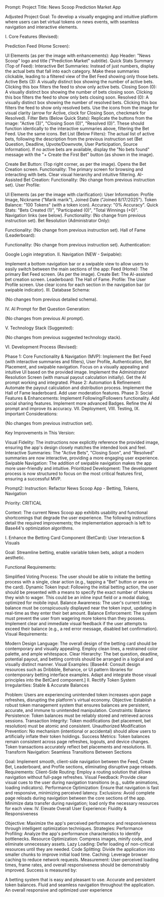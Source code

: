 Prompt:
Project Title: News Scoop Prediction Market App

Adjusted Project Goal: To develop a visually engaging and intuitive platform where users can bet virtual tokens on news events, with seamless navigation and interactive elements.

I. Core Features (Revised):

Prediction Feed (Home Screen):

UI Elements (as per the image with enhancements): App Header: "News Scoop" logo and title ("Prediction Market" subtitle). Quick Stats Summary (Top of Feed): Interactive Bet Summaries: Instead of just numbers, display the actual bets that fall into each category. Make these summaries clickable, leading to a filtered view of the Bet Feed showing only those bets. Active Bets (3): A visually distinct box showing the number of active bets. Clicking this box filters the feed to show only active bets. Closing Soon (0): A visually distinct box showing the number of bets closing soon. Clicking this box filters the feed to show only bets closing soon. Resolved (0): A visually distinct box showing the number of resolved bets. Clicking this box filters the feed to show only resolved bets. Use the icons from the image for visual clarity (arrow for Active, clock for Closing Soon, checkmark for Resolved). Filter Bets (Below Quick Stats): Replicate the buttons from the image: "Active (3)", "Closing Soon (0)", "Resolved (0)". These should function identically to the interactive summaries above, filtering the Bet Feed. Use the same icons. Bet List (Below Filters): The actual list of active bets, following the description from the previous instruction set (Bet Question, Deadline, Upvote/Downvote, User Participation, Source Information). If no active bets are available, display the "No bets found" message with the "+ Create the First Bet" button (as shown in the image).

Create Bet Button: (Top right corner, as per the image). Opens the Bet Creation screen. Functionality: The primary screen for browsing and interacting with bets. Clear visual hierarchy and intuitive filtering. AI-Assisted Bet Creation:
Functionality: (No change from previous instruction set). User Profile:

UI Elements (as per the image with clarification): User Information: Profile Image, Nickname ("Marik marik"), Joined Date ("Joined 8/17/2025"). Token Balance: "100 Tokens" (with a token icon). Accuracy: "0% Accuracy". Quick Stats: "Bets Created (1)", "Participated (0)", "Total Winnings (+0)". Navigation links (see below). Functionality: (No change from previous instruction set). Bet Resolution (Administrator Only):

Functionality: (No change from previous instruction set). Hall of Fame (Leaderboard):

Functionality: (No change from previous instruction set). Authentication:

Google Login integration. II. Navigation (NEW - Swipable):

Implement a bottom navigation bar or a swipable view to allow users to easily switch between the main sections of the app: Feed (Home): The primary Bet Feed screen. (As per the image). Create Bet: The AI-assisted bet creation screen. Leaderboard: The Hall of Fame. Profile: The User Profile screen. Use clear icons for each section in the navigation bar (or swipable indicator). III. Database Schema:

(No changes from previous detailed schema).

IV. AI Prompt for Bet Question Generation:

(No changes from previous AI prompt).

V. Technology Stack (Suggested):

(No changes from previous suggested technology stack).

VI. Development Process (Revised):

Phase 1: Core Functionality & Navigation (MVP): Implement the Bet Feed (with interactive summaries and filters), User Profile, Authentication, Bet Placement, and swipable navigation. Focus on a visually appealing and intuitive UI based on the provided image. Implement the Administrator Resolution Screen (with manual payout calculation initially). Get the AI prompt working and integrated. Phase 2: Automation & Refinement: Automate the payout calculation and distribution process. Implement the Hall of Fame leaderboard. Add user moderation features. Phase 3: Social Features & Enhancements: Implement Following/Followers functionality. Add social sharing features. Implement more advanced Badges. Refine the AI prompt and improve its accuracy. VII. Deployment, VIII. Testing, IX. Important Considerations:

(No changes from previous instruction set).

Key Improvements in This Version:

Visual Fidelity: The instructions now explicitly reference the provided image, ensuring the app's design closely matches the intended look and feel. Interactive Summaries: The "Active Bets", "Closing Soon", and "Resolved" summaries are now interactive, providing a more engaging user experience. Swipable Navigation: The addition of swipable navigation makes the app more user-friendly and intuitive. Prioritized Development: The development process is now structured to focus on the most critical features first, ensuring a successful MVP.

Prompt2:
Instruction: Refactor News Scoop App - Betting, Tokens, Navigation

Priority: CRITICAL

Context: The current News Scoop app exhibits usability and functional shortcomings that degrade the user experience. The following instructions detail the required improvements; the implementation approach is left to Base44's optimization algorithms.

I. Enhance the Betting Card Component (BetCard): User Interaction & Visuals

Goal: Streamline betting, enable variable token bets, adopt a modern aesthetic.

Functional Requirements:

Simplified Voting Process: The user should be able to initiate the betting process with a single, clear action (e.g., tapping a "Bet" button or area on the card). Dynamic Token Input: Following the initial betting action, the user should be presented with a means to specify the exact number of tokens they wish to wager. This could be an inline input field or a modal dialog, optimized for mobile input. Balance Awareness: The user's current token balance must be conspicuously displayed near the token input, updating in real-time as they enter their bet amount. Balance Enforcement: The system must prevent the user from wagering more tokens than they possess. Implement clear and immediate visual feedback if the user attempts to exceed their balance (e.g., a red error message, disabled bet confirmation). Visual Requirements:

Modern Design Language: The overall design of the betting card should be contemporary and visually appealing. Employ clean lines, a restrained color palette, and ample whitespace. Clear Hierarchy: The bet question, deadline, potential payout, and betting controls should be arranged in a logical and visually distinct manner. Visual Examples: [Base44: Consult design resources such as Dribbble, Behance, or UI pattern libraries for contemporary betting interface examples. Adapt and integrate those visual principles into the BetCard component.] II. Rectify Token System Irregularities: Stable & Accurate Balances

Problem: Users are experiencing unintended token increases upon page refreshes, disrupting the platform's virtual economy. Objective: Establish a robust token management system that ensures balances are persistent, accurate, and immune to unintended manipulation. Constraints: Balance Persistence: Token balances must be reliably stored and retrieved across sessions. Transaction Integrity: Token modifications (bet placement, bet resolution) must be atomic and consistent. Unauthorized Modification Prevention: No mechanism (intentional or accidental) should allow users to artificially inflate their token holdings. Success Metrics: Token balances remain consistent across page refreshes, logouts, and device changes. Token transactions accurately reflect bet placements and resolutions. III. Transform Navigation: Seamless Transitions Between Sections

Goal: Implement smooth, client-side navigation between the Feed, Create Bet, Leaderboard, and Profile sections, eliminating disruptive page reloads. Requirements: Client-Side Routing: Employ a routing solution that allows navigation without full-page refreshes. Visual Feedback: Provide clear visual cues to the user during navigation transitions (e.g., subtle animations, loading indicators). Performance Optimization: Ensure that navigation is fast and responsive, minimizing perceived latency. Exclusions: Avoid complete page reloads during navigation between the core sections of the app. Minimize data transfer during navigation; load only the necessary resources for each view. IV. Elevate Overall User Experience: Fluidity & Responsiveness

Objective: Maximize the app's perceived performance and responsiveness through intelligent optimization techniques. Strategies: Performance Profiling: Analyze the app's performance characteristics to identify bottlenecks. Resource Optimization: Compress images, minify code, and eliminate unnecessary assets. Lazy Loading: Defer loading of non-critical resources until they are needed. Code Splitting: Divide the application into smaller chunks to improve initial load time. Caching: Leverage browser caching to reduce network requests. Measurement: User-perceived loading times, frame rates, and overall responsiveness should be demonstrably improved. Success is measured by:

A betting system that is easy and pleasant to use. Accurate and persistent token balances. Fluid and seamless navigation throughout the application. An overall responsive and optimized user experience
